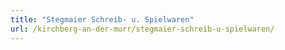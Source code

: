 ```yaml
---
title: "Stegmaier Schreib- u. Spielwaren"
url: /kirchberg-an-der-murr/stegmaier-schreib-u-spielwaren/
---
```

